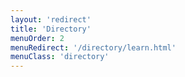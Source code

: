 ```yaml
---
layout: 'redirect'
title: 'Directory'
menuOrder: 2
menuRedirect: '/directory/learn.html'
menuClass: 'directory'
---
```

